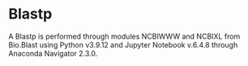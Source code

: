 # Blastp
A Blastp is performed through modules NCBIWWW and NCBIXL from Bio.Blast using Python v3.9.12 and Jupyter Notebook v.6.4.8 through Anaconda Navigator 2.3.0.
